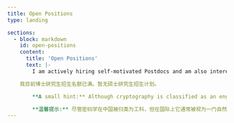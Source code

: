 ```yaml
---
title: Open Positions
type: landing

sections:
  - block: markdown
    id: open-positions
    content:
      title: 'Open Positions'
      text: |-
        I am actively hiring self-motivated Postdocs and am also interested in supervising Bachelor students for their theses. I have no PhD positions for now.  

	我目前博士研究生招生名额已满。暂无硕士研究生招生计划。  

        **A small hint:** Although cryptography is classified as an engineering discipline in China, it is widely considered a natural science internationally and therefore requires a strong mathematical background or scientific thinking. If you're only looking to complete an undergraduate thesis as quickly as possible, this won't be an issue. However, if you aim to delve deeply into cryptography, please be mentally prepared before contacting me.  

        **温馨提示:** 尽管密码学在中国被归类为工科，但在国际上它通常被视为一门自然科学，因此需要扎实的数学基础或理科思维。如果你只是想尽快完成本科毕业论文，这并不成问题。但如果你想深入研究密码学，请在联系我之前做好充分的心理准备。
---
```


